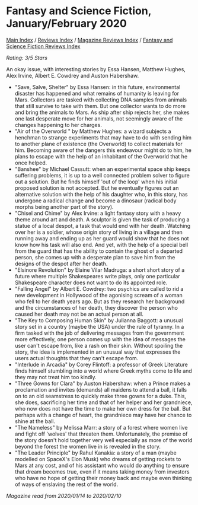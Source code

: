 # Fantasy and Science Fiction, January/February 2020

[Main Index](../../../README.md) / [Reviews Index](../../README.md) / [Magazine Reviews Index](../README.md) / [Fantasy and Science Fiction Reviews Index](README.md)

*Rating: 3/5 Stars*

An okay issue, with interesting stories by Essa Hansen, Matthew Hughes, Alex Irvine, Albert E. Cowdrey and Auston Habershaw.

- "Save, Salve, Shelter" by Essa Hansen: in this future, environmental disaster has happened and what remains of humanity is leaving for Mars. Collectors are tasked with collecting DNA samples from animals that still survive to take with them. But one collector wants to do more and bring the animals to Mars. As ship after ship rejects her, she makes one last desperate move for her animals, not seemingly aware of the changes happening to her charges.
- "Air of the Overworld " by Matthew Hughes: a wizard subjects a henchman to strange experiments that may have to do with sending him to another plane of existence (the Overworld) to collect materials for him. Becoming aware of the dangers this endeavour might do to him, he plans to escape with the help of an inhabitant of the Overworld that he once helped.
- "Banshee" by Michael Cassutt: when an experimental space ship keeps suffering problems, it is up to a well connected problem solver to figure out a solution. But he finds himself 'out of the loop' when his initial proposed solution is not accepted. But he eventually figures out an alternative solution with the help of his daughter who, in this story, has undergone a radical change and become a dinosaur (radical body morphs being another part of the story).
- "Chisel and Chime" by Alex Irvine: a light fantasy story with a heavy theme around art and death. A sculptor is given the task of producing a statue of a local despot, a task that would end with her death. Watching over her is a soldier, whose origin story of living in a village and then running away and ending up as her guard would show that he does not know how his task will also end. And yet, with the help of a special bell from the guard that has the ability to contain the ghost of a departed person, she comes up with a desperate plan to save him from the designs of the despot after her death.
- "Elsinore Revolution" by Elaine Vilar Madruga: a short short story of a future where multiple Shakespeares write plays, only one particular Shakespeare character does not want to do its appointed role.
- "Falling Angel" by Albert E. Cowdrey: two psychics are called to rid a new development in Hollywood of the agonising scream of a woman who fell to her death years ago. But as they research her background and the circumstances of her death, they discover the person who caused her death may not be an actual person at all.
- "The Key to Composing Human Skin" by Julianna Baggott: a unusual story set in a country (maybe the USA) under the rule of tyranny. In a firm tasked with the job of delivering messages from the government more effectively, one person comes up with the idea of messages the user can't escape from, like a rash on their skin. Without spoiling the story, the idea is implemented in an unusual way that expresses the users actual thoughts that they can't escape from.
- "Interlude in Arcadia" by Corey Flintoff: a professor of Greek Literature finds himself stumbling into a world where Greek myths come to life and they may not treat him too kindly.
- "Three Gowns for Clara" by Auston Habershaw: when a Prince makes a proclamation and invites (demands) all maidens to attend a ball, it falls on to an old seamstress to quickly make three gowns for a duke. This, she does, sacrificing her time and that of her helper and her grandniece, who now does not have the time to make her own dress for the ball. But perhaps with a change of heart, the grandniece may have her chance to shine at the ball.
- "The Nameless" by Melissa Marr: a story of a forest where women live and fight off 'wolves' that threaten them. Unfortunately, the premise of the story doesn't hold together very well especially as more of the world beyond the forest the women live in is revealed in the story.
- "The Leader Principle" by Rahul Kanakia: a story of a man (maybe modelled on SpaceX's Elon Musk) who dreams of getting rockets to Mars at any cost, and of his assistant who would do anything to ensure that dream becomes true, even if it means taking money from investors who have no hope of getting their money back and maybe even thinking of ways of enslaving the rest of the world.

*Magazine read from 2020/01/14 to 2020/02/10*
